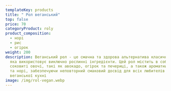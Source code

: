 ```yaml
---
templateKey: products
title: " Рол веганський"
top: false
price: 70
categoryProduct: roly
product_composition:
  - норі
  - рис
  - огірок
weight: 200
description: Веганський рол - це смачна та здорова альтернатива класичним суші,
  яка використовує виключно рослинні інгредієнти. Цей рол містить в собі
  соковиті овочі, такі як авокадо, огірок та печериці, а також ароматний вассабі
  та норі, забезпечуючи неповторний смаковий досвід для всіх любителів
  веганської кухні
image: /img/rol-vegan.webp
---
```

